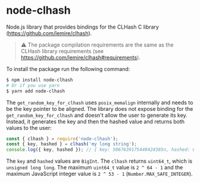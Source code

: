 # node-clhash

Node.js library that provides bindings for the CLHash C library (https://github.com/lemire/clhash).

> ⚠️ The package compilation requirements are the same as the CLHash library requirements (see https://github.com/lemire/clhash#requirements).

To install the package run the following command:

```sh
$ npm install node-clhash
# Or if you use yarn
$ yarn add node-clhash
```

The `get_random_key_for_clhash` uses `posix_memalign` internally and needs to be the key pointer to be aligned. The library does not expose binding for the `get_random_key_for_clhash` and doesn't allow the user to generate its key. Instead, it generates the key and then the hashed value and returns both values to the user:

```js
const { clhash } = require('node-clhash');
const { key, hashed } = clhash('my long string');
console.log({ key, hashed }); // { key: 5067639175440424385n, hashed: 8451564168848164053n }
```

The `key` and `hashed` values are `BigInt`. The `clhash` returns `uint64_t`, which is `unsigned long long`. The maximum `uint64_t` value is `2 ^ 64 - 1` and the maximum JavaScript integer value is `2 ^ 53 - 1` (`Number.MAX_SAFE_INTEGER`).
